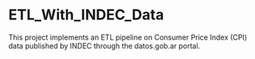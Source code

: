 # ETL_With_INDEC_Data
This project implements an ETL pipeline on Consumer Price Index (CPI) data published by INDEC through the datos.gob.ar portal.
